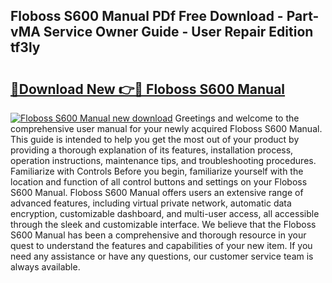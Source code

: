 ## Floboss S600 Manual PDf Free Download - Part-vMA Service Owner Guide - User Repair Edition tf3ly

# <h2><a href="http://cf12187.oget.top/?id=Floboss+S600+Manual">🔗Download New 👉🔴 Floboss S600 Manual</a></h2>

[![Floboss S600 Manual new download](https://i.imgur.com/5g1atiW.png)](http://cf12187.oget.top/?id=Floboss+S600+Manual)
Greetings and welcome to the comprehensive user manual for your newly acquired Floboss S600 Manual. This guide is intended to help you get the most out of your product by providing a thorough explanation of its features, installation process, operation instructions, maintenance tips, and troubleshooting procedures. Familiarize with Controls Before you begin, familiarize yourself with the location and function of all control buttons and settings on your Floboss S600 Manual. Floboss S600 Manual offers users an extensive range of advanced features, including virtual private network, automatic data encryption, customizable dashboard, and multi-user access, all accessible through the sleek and customizable interface. We believe that the Floboss S600 Manual has been a comprehensive and thorough resource in your quest to understand the features and capabilities of your new item. If you need any assistance or have any questions, our customer service team is always available.
